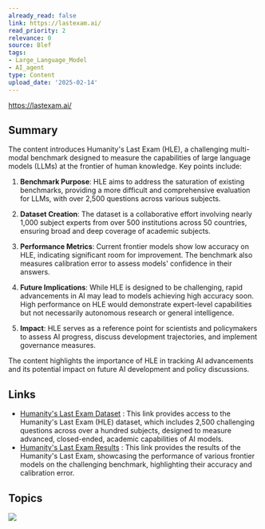 ```yaml
---
already_read: false
link: https://lastexam.ai/
read_priority: 2
relevance: 0
source: Blef
tags:
- Large_Language_Model
- AI_agent
type: Content
upload_date: '2025-02-14'
---
```


https://lastexam.ai/
## Summary

The content introduces Humanity's Last Exam (HLE), a challenging multi-modal benchmark designed to measure the capabilities of large language models (LLMs) at the frontier of human knowledge. Key points include:

1. **Benchmark Purpose**: HLE aims to address the saturation of existing benchmarks, providing a more difficult and comprehensive evaluation for LLMs, with over 2,500 questions across various subjects.

2. **Dataset Creation**: The dataset is a collaborative effort involving nearly 1,000 subject experts from over 500 institutions across 50 countries, ensuring broad and deep coverage of academic subjects.

3. **Performance Metrics**: Current frontier models show low accuracy on HLE, indicating significant room for improvement. The benchmark also measures calibration error to assess models' confidence in their answers.

4. **Future Implications**: While HLE is designed to be challenging, rapid advancements in AI may lead to models achieving high accuracy soon. High performance on HLE would demonstrate expert-level capabilities but not necessarily autonomous research or general intelligence.

5. **Impact**: HLE serves as a reference point for scientists and policymakers to assess AI progress, discuss development trajectories, and implement governance measures.

The content highlights the importance of HLE in tracking AI advancements and its potential impact on future AI development and policy discussions.
## Links

- [Humanity's Last Exam Dataset](https://huggingface.co/datasets/cais/hle) : This link provides access to the Humanity's Last Exam (HLE) dataset, which includes 2,500 challenging questions across over a hundred subjects, designed to measure advanced, closed-ended, academic capabilities of AI models.
- [Humanity's Last Exam Results](https://scale.com/blog/humanitys-last-exam-results) : This link provides the results of the Humanity's Last Exam, showcasing the performance of various frontier models on the challenging benchmark, highlighting their accuracy and calibration error.

## Topics

![](topics/Dataset/Humanity%20s%20Last%20Exam%20HLE)